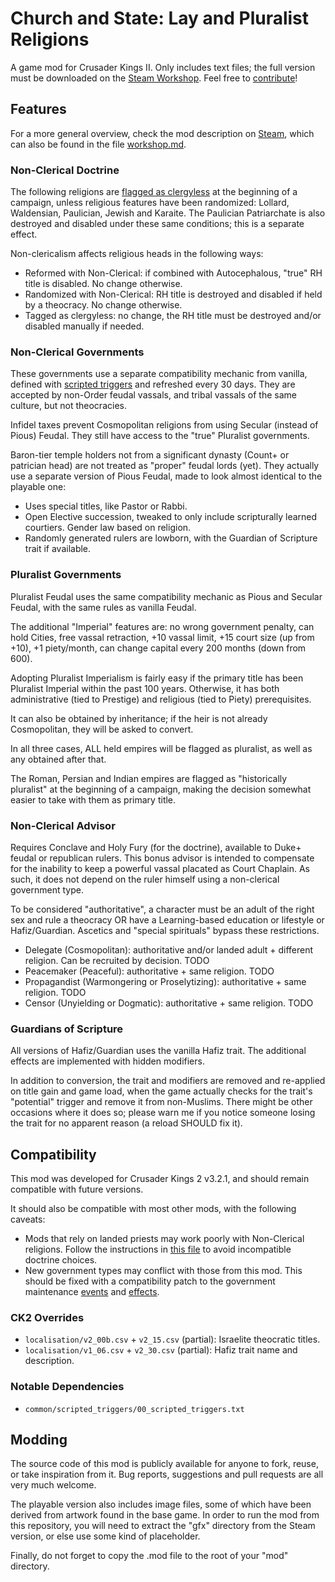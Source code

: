 # Church and State: Lay and Pluralist Religions

A game mod for Crusader Kings II. Only includes text files; the full version must be downloaded on the [Steam Workshop][Steam]. Feel free to [contribute](#modding)!

[Steam]: https://steamcommunity.com/sharedfiles/filedetails/?id=1850863172


## Features

For a more general overview, check the mod description on [Steam], which can also be found in the file [workshop.md](workshop.md).

### Non-Clerical Doctrine

The following religions are [flagged as clergyless](common/scripted_effects/CNS_maintenance_effects.txt) at the beginning of a campaign, unless religious features have been randomized: Lollard, Waldensian, Paulician, Jewish and Karaite. The Paulician Patriarchate is also destroyed and disabled under these same conditions; this is a separate effect.

Non-clericalism affects religious heads in the following ways:

 - Reformed with Non-Clerical: if combined with Autocephalous, "true" RH title is disabled. No change otherwise.
 - Randomized with Non-Clerical: RH title is destroyed and disabled if held by a theocracy. No change otherwise.
 - Tagged as clergyless: no change, the RH title must be destroyed and/or disabled manually if needed.

### Non-Clerical Governments

These governments use a separate compatibility mechanic from vanilla, defined with [scripted triggers](common/scripted_triggers/CNS_government_opinion_triggers.txt) and refreshed every 30 days. They are accepted by non-Order feudal vassals, and tribal vassals of the same culture, but not theocracies.

Infidel taxes prevent Cosmopolitan religions from using Secular (instead of Pious) Feudal. They still have access to the "true" Pluralist governments.

Baron-tier temple holders not from a significant dynasty (Count+ or patrician head) are not treated as "proper" feudal lords (yet). They actually use a separate version of Pious Feudal, made to look almost identical to the playable one:

 - Uses special titles, like Pastor or Rabbi.
 - Open Elective succession, tweaked to only include scripturally learned courtiers. Gender law based on religion.
 - Randomly generated rulers are lowborn, with the Guardian of Scripture trait if available.

### Pluralist Governments

Pluralist Feudal uses the same compatibility mechanic as Pious and Secular Feudal, with the same rules as vanilla Feudal.

The additional "Imperial" features are: no wrong government penalty, can hold Cities, free vassal retraction, +10 vassal limit, +15 court size (up from +10), +1 piety/month, can change capital every 200 months (down from 600).

Adopting Pluralist Imperialism is fairly easy if the primary title has been Pluralist Imperial within the past 100 years. Otherwise, it has both administrative (tied to Prestige) and religious (tied to Piety) prerequisites.

It can also be obtained by inheritance; if the heir is not already Cosmopolitan, they will be asked to convert.

In all three cases, ALL held empires will be flagged as pluralist, as well as any obtained after that.

The Roman, Persian and Indian empires are flagged as "historically pluralist" at the beginning of a campaign, making the decision somewhat easier to take with them as primary title.

### Non-Clerical Advisor

Requires Conclave and Holy Fury (for the doctrine), available to Duke+ feudal or republican rulers. This bonus advisor is intended to compensate for the inability to keep a powerful vassal placated as Court Chaplain. As such, it does not depend on the ruler himself using a non-clerical government type.

To be considered "authoritative", a character must be an adult of the right sex and rule a theocracy OR have a Learning-based education or lifestyle or Hafiz/Guardian. Ascetics and "special spirituals" bypass these restrictions.

 - Delegate (Cosmopolitan): authoritative and/or landed adult + different religion. Can be recruited by decision. TODO
 - Peacemaker (Peaceful): authoritative + same religion. TODO
 - Propagandist (Warmongering or Proselytizing): authoritative + same religion. TODO
 - Censor (Unyielding or Dogmatic): authoritative + same religion. TODO

### Guardians of Scripture

All versions of Hafiz/Guardian uses the vanilla Hafiz trait. The additional effects are implemented with hidden modifiers.

In addition to conversion, the trait and modifiers are removed and re-applied on title gain and game load, when the game actually checks for the trait's "potential" trigger and remove it from non-Muslims. There might be other occasions where it does so; please warn me if you notice someone losing the trait for no apparent reason (a reload SHOULD fix it).


## Compatibility

This mod was developed for Crusader Kings 2 v3.2.1, and should remain compatible with future versions.

It should also be compatible with most other mods, with the following caveats:

 - Mods that rely on landed priests may work poorly with Non-Clerical religions. Follow the instructions in [this file](common/scripted_triggers/CNS_religion_feature_triggers.txt) to avoid incompatible doctrine choices.
 - New government types may conflict with those from this mod. This should be fixed with a compatibility patch to the government maintenance [events](events/CNS_maintenance_events) and [effects](common/scripted_effects/CNS_maintenance_effects).

### CK2 Overrides

* `localisation/v2_00b.csv` + `v2_15.csv` (partial): Israelite theocratic titles.
* `localisation/v1_06.csv` + `v2_30.csv` (partial): Hafiz trait name and description.

### Notable Dependencies

* `common/scripted_triggers/00_scripted_triggers.txt`


## Modding

The source code of this mod is publicly available for anyone to fork, reuse, or take inspiration from it. Bug reports, suggestions and pull requests are all very much welcome.

The playable version also includes image files, some of which have been derived from artwork found in the base game. In order to run the mod from this repository, you will need to extract the "gfx" directory from the Steam version, or else use some kind of placeholder.

Finally, do not forget to copy the .mod file to the root of your "mod" directory.
